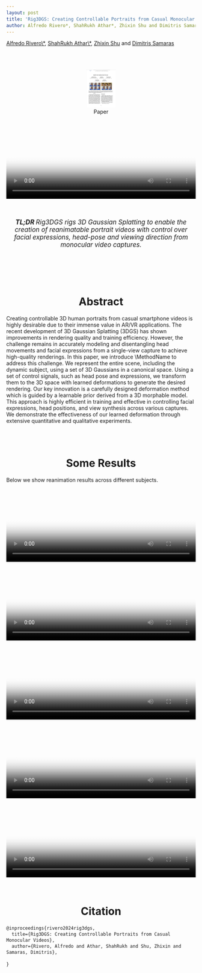 ```yaml
---
layout: post
title: 'Rig3DGS: Creating Controllable Portraits from Casual Monocular Videos'
author: Alfredo Rivero*, ShahRukh Athar*, Zhixin Shu and Dimitris Samaras
---
```

<head>
  <title>Rig3DGS: Creating Controllable Portraits from Casual Monocular Videos</title>
</head>
<p>
<a href="https://www.linkedin.com/in/alfredo-rivero-b75455168/" target="_blank">Alfredo Rivero\*</a>,
<a href="http://shahrukhathar.github.io/" target="_blank">ShahRukh Athar\*</a>,
<a href="https://zhixinshu.github.io/" target="_blank">Zhixin Shu</a>  and
<a href="https://www3.cs.stonybrook.edu/~samaras/" target="_blank">Dimitris Samaras</a> 
</p>
<br>
<br>

<div align="center">
  <a href="http://arxiv.org/abs/2206.06481">
    <figure style="display:inline-block;">
      <img height="100" width="78" src="/images/RigNeRF/paper-thumb.png">
      <figcaption>Paper</figcaption>
  </figure>
  </a>
</div>

<div class="embed-container" style="position:relative;padding-bottom:41.56%;">
<video  style="width:100%;height:100%;position:absolute;left:0px;top:0px;" src="/videos/RigNeRF/RigNeRF-Video-captions.mp4" poster="/videos/RigNeRF/Thumbnail.png" controls>
  This is fallback content to display for user agents that do not support the video tag.
</video>
</div>

<br>
<div align="center">
  <br>
  <p style="font-size:17px"><i><b>TL;DR </b> Rig3DGS rigs 3D Gaussian Splatting to enable the creation of reanimatable portrait videos with control over facial expressions, head-pose and viewing direction from monocular video captures.</i></p>
  <br>
  <br>
</div>

<br>
<div align="center">
<br>
<h1 style="text-align: center">Abstract</h1>
</div>

Creating controllable 3D human portraits from casual smartphone videos is highly desirable due to their immense value in AR/VR applications. The recent development of 3D Gaussian Splatting (3DGS) has shown improvements in rendering quality and training efficiency. However, the challenge remains in accurately modeling and disentangling head movements and facial expressions from a single-view capture to achieve high-quality renderings. In this paper, we introduce \MethodName to address this challenge. We represent the entire scene, including the dynamic subject, using a set of 3D Gaussians in a canonical space. Using a set of control signals, such as head pose and  expressions, we transform them to the 3D space with learned deformations to generate the desired rendering. Our key innovation is a carefully designed deformation method which is guided by a learnable prior derived from a 3D morphable model. This approach is highly efficient in training and effective in controlling facial expressions, head positions, and view synthesis across various captures. We demonstrate the effectiveness of our learned deformation through extensive quantitative and qualitative experiments.


<br>
<div align="center">
<br>
<h1 style="text-align: center">Some Results</h1>
</div>
Below we show reanimation results across different subjects.
<div class="embed-container" style="position:relative;padding-bottom:41.56%;">
<video  style="width:100%;height:100%;position:absolute;left:0px;top:0px;" src="/videos/Rig3DGS/Subj_6_v2.mp4" poster="/videos/Rig3DGS/Subj_6_v2.png" controls>
  This is fallback content to display for user agents that do not support the video tag.
</video>
</div>
<div class="embed-container" style="position:relative;padding-bottom:41.56%;">
<video  style="width:100%;height:100%;position:absolute;left:0px;top:0px;" src="/videos/Rig3DGS/Subj_2_v2.mp4" poster="/videos/Rig3DGS/Subj_2_v2.png" controls>
  This is fallback content to display for user agents that do not support the video tag.
</video>
</div>
<div class="embed-container" style="position:relative;padding-bottom:41.56%;">
<video  style="width:100%;height:100%;position:absolute;left:0px;top:0px;" src="/videos/Rig3DGS/Subj_4_v2.mp4" poster="/videos/Rig3DGS/Subj_4_v2.png" controls>
  This is fallback content to display for user agents that do not support the video tag.
</video>
</div>

<div class="embed-container" style="position:relative;padding-bottom:41.56%;">
<video  style="width:100%;height:100%;position:absolute;left:0px;top:0px;" src="/videos/Rig3DGS/Subj_5_v2.mp4" poster="/videos/Rig3DGS/Subj_5_v2.png" controls>
  This is fallback content to display for user agents that do not support the video tag.
</video>
</div>
<div class="embed-container" style="position:relative;padding-bottom:41.56%;">
<video  style="width:100%;height:100%;position:absolute;left:0px;top:0px;" src="/videos/Rig3DGS/Subj_3_nvs.mp4" poster="/videos/Rig3DGS/Subj_3_nvs.png" controls>
  This is fallback content to display for user agents that do not support the video tag.
</video>
</div>

<br>
<div align="center">
<br>
<h1 style="text-align: center">Citation</h1>
</div>

```
@inproceedings{rivero2024rig3dgs,
  title={Rig3DGS: Creating Controllable Portraits from Casual Monocular Videos},
  author={Rivero, Alfredo and Athar, ShahRukh and Shu, Zhixin and Samaras, Dimitris},
  
}
```